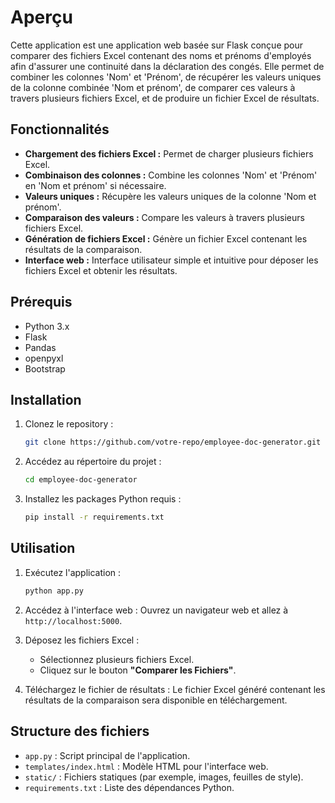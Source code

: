 # Aperçu

Cette application est une application web basée sur Flask conçue pour comparer des fichiers Excel contenant des noms et prénoms d'employés afin d'assurer une continuité dans la déclaration des congés. Elle permet de combiner les colonnes 'Nom' et 'Prénom', de récupérer les valeurs uniques de la colonne combinée 'Nom et prénom', de comparer ces valeurs à travers plusieurs fichiers Excel, et de produire un fichier Excel de résultats.

## Fonctionnalités

- **Chargement des fichiers Excel :** Permet de charger plusieurs fichiers Excel.
- **Combinaison des colonnes :** Combine les colonnes 'Nom' et 'Prénom' en 'Nom et prénom' si nécessaire.
- **Valeurs uniques :** Récupère les valeurs uniques de la colonne 'Nom et prénom'.
- **Comparaison des valeurs :** Compare les valeurs à travers plusieurs fichiers Excel.
- **Génération de fichiers Excel :** Génère un fichier Excel contenant les résultats de la comparaison.
- **Interface web :** Interface utilisateur simple et intuitive pour déposer les fichiers Excel et obtenir les résultats.

## Prérequis

- Python 3.x
- Flask
- Pandas
- openpyxl
- Bootstrap

## Installation

1. Clonez le repository :
    ```bash
    git clone https://github.com/votre-repo/employee-doc-generator.git
    ```

2. Accédez au répertoire du projet :
    ```bash
    cd employee-doc-generator
    ```

3. Installez les packages Python requis :
    ```bash
    pip install -r requirements.txt
    ```

## Utilisation

1. Exécutez l'application :
    ```bash
    python app.py
    ```

2. Accédez à l'interface web :
    Ouvrez un navigateur web et allez à `http://localhost:5000`.

3. Déposez les fichiers Excel :
    - Sélectionnez plusieurs fichiers Excel.
    - Cliquez sur le bouton **"Comparer les Fichiers"**.

4. Téléchargez le fichier de résultats :
    Le fichier Excel généré contenant les résultats de la comparaison sera disponible en téléchargement.

## Structure des fichiers

- `app.py` : Script principal de l'application.
- `templates/index.html` : Modèle HTML pour l'interface web.
- `static/` : Fichiers statiques (par exemple, images, feuilles de style).
- `requirements.txt` : Liste des dépendances Python.

